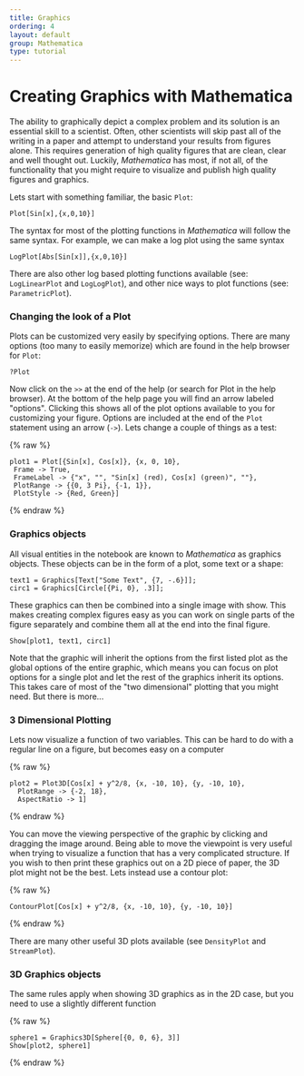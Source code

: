 ```yaml
---
title: Graphics
ordering: 4
layout: default
group: Mathematica
type: tutorial
---
```


# Creating Graphics with Mathematica

The ability to graphically depict a complex problem and its solution is an essential skill to a scientist.
Often, other scientists will skip past all of the writing in a paper and attempt to understand your results from figures alone.
This requires generation of high quality figures that are clean, clear and well thought out.
Luckily, *Mathematica* has most, if not all, of the functionality that you might require to visualize and publish high quality figures and graphics.

Lets start with something familiar, the basic `Plot`:

```
Plot[Sin[x],{x,0,10}]
```

The syntax for most of the plotting functions in *Mathematica* will follow the same syntax.
For example, we can make a log plot using the same syntax

```
LogPlot[Abs[Sin[x]],{x,0,10}]
```

There are also other log based plotting functions available (see: `LogLinearPlot` and `LogLogPlot`), and other nice ways to plot functions (see: `ParametricPlot`).

### Changing the look of a Plot

Plots can be customized very easily by specifying options.
There are many options (too many to easily memorize) which are found in the help browser for `Plot`:

```
?Plot
```

Now click on the `>>` at the end of the help (or search for Plot in the help browser).
At the bottom of the help page you will find an arrow labeled "options".
Clicking this shows all of the plot options available to you for customizing your figure.
Options are included at the end of the `Plot` statement using an arrow (`->`).
Lets change a couple of things as a test:

{% raw %}
```
plot1 = Plot[{Sin[x], Cos[x]}, {x, 0, 10},
 Frame -> True,
 FrameLabel -> {"x", "", "Sin[x] (red), Cos[x] (green)", ""},
 PlotRange -> {{0, 3 Pi}, {-1, 1}},
 PlotStyle -> {Red, Green}]
```
{% endraw %}

### Graphics objects

All visual entities in the notebook are known to *Mathematica* as graphics objects.
These objects can be in the form of a plot, some text or a shape:

```
text1 = Graphics[Text["Some Text", {7, -.6}]];
circ1 = Graphics[Circle[{Pi, 0}, .3]];
```

These graphics can then be combined into a single image with show. 
This makes creating complex figures easy as you can work on single parts of the figure separately and combine them all at the end into the final figure.

```
Show[plot1, text1, circ1]
```

Note that the graphic will inherit the options from the first listed plot as the global options of the entire graphic, which means you can focus on plot options for a single plot and let the rest of the graphics inherit its options.
This takes care of most of the "two dimensional" plotting that you might need. 
But there is more...

### 3 Dimensional Plotting

Lets now visualize a function of two variables. 
This can be hard to do with a regular line on a figure, but becomes easy on a computer

{% raw %}
```
plot2 = Plot3D[Cos[x] + y^2/8, {x, -10, 10}, {y, -10, 10}, 
  PlotRange -> {-2, 18},
  AspectRatio -> 1]
```
{% endraw %}

You can move the viewing perspective of the graphic by clicking and dragging the image around.
Being able to move the viewpoint is very useful when trying to visualize a function that has a very complicated structure.
If you wish to then print these graphics out on a 2D piece of paper, the 3D plot might not be the best.
Lets instead use a contour plot:


{% raw %}
```
ContourPlot[Cos[x] + y^2/8, {x, -10, 10}, {y, -10, 10}]
```
{% endraw %}

There are many other useful 3D plots available (see `DensityPlot` and `StreamPlot`).

### 3D Graphics objects

The same rules apply when showing 3D graphics as in the 2D case, but you need to use a slightly different function

{% raw %}
```
sphere1 = Graphics3D[Sphere[{0, 0, 6}, 3]]
Show[plot2, sphere1]
```
{% endraw %}

